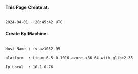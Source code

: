 
   
#### This Page Create at:

```bash

2024-04-01 - 20:45:42 UTC

```

#### Create By Machine:

```bash

Host Name : fv-az1052-95

platform  : Linux-6.5.0-1016-azure-x86_64-with-glibc2.35

Ip Local  : 10.1.0.76

```

